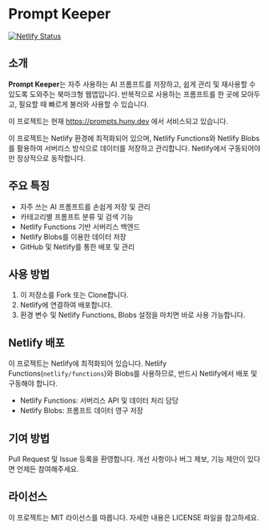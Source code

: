 # Prompt Keeper

[![Netlify Status](https://api.netlify.com/api/v1/badges/a786121b-ec6e-4454-84f5-66eea3eeb4f2/deploy-status)](https://app.netlify.com/projects/hunydev-prompt-keeper/deploys)

## 소개

**Prompt Keeper**는 자주 사용하는 AI 프롬프트를 저장하고, 쉽게 관리 및 재사용할 수 있도록 도와주는 북마크형 웹앱입니다. 반복적으로 사용하는 프롬프트를 한 곳에 모아두고, 필요할 때 빠르게 불러와 사용할 수 있습니다.

이 프로젝트는 현재 <a href="https://prompts.huny.dev" target="_blank">https://prompts.huny.dev</a> 에서 서비스되고 있습니다.

이 프로젝트는 Netlify 환경에 최적화되어 있으며, Netlify Functions와 Netlify Blobs를 활용하여 서버리스 방식으로 데이터를 저장하고 관리합니다. Netlify에서 구동되어야만 정상적으로 동작합니다.

## 주요 특징
- 자주 쓰는 AI 프롬프트를 손쉽게 저장 및 관리
- 카테고리별 프롬프트 분류 및 검색 기능
- Netlify Functions 기반 서버리스 백엔드
- Netlify Blobs를 이용한 데이터 저장
- GitHub 및 Netlify를 통한 배포 및 관리

## 사용 방법
1. 이 저장소를 Fork 또는 Clone합니다.
2. Netlify에 연결하여 배포합니다.
3. 환경 변수 및 Netlify Functions, Blobs 설정을 마치면 바로 사용 가능합니다.

## Netlify 배포
이 프로젝트는 Netlify에 최적화되어 있습니다. Netlify Functions(`netlify/functions`)와 Blobs를 사용하므로, 반드시 Netlify에서 배포 및 구동해야 합니다.

- Netlify Functions: 서버리스 API 및 데이터 처리 담당
- Netlify Blobs: 프롬프트 데이터 영구 저장

## 기여 방법
Pull Request 및 Issue 등록을 환영합니다. 개선 사항이나 버그 제보, 기능 제안이 있다면 언제든 참여해주세요.

## 라이선스
이 프로젝트는 MIT 라이선스를 따릅니다. 자세한 내용은 LICENSE 파일을 참고하세요.
